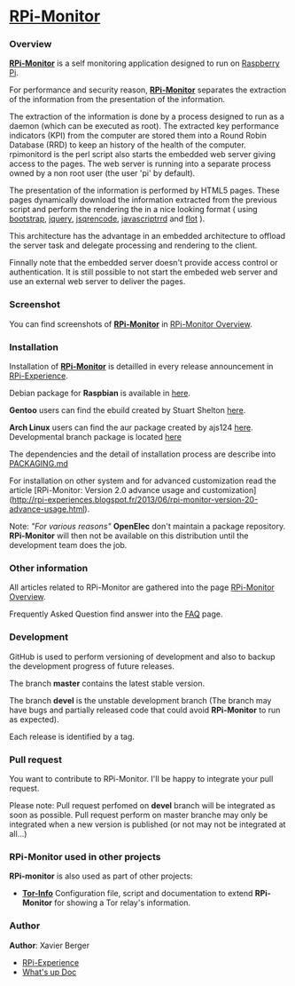 # [**RPi-Monitor**](http://rpi-experiences.blogspot.fr/) 

### Overview

[**RPi-Monitor**](http://rpi-experiences.blogspot.fr/) is a self monitoring application designed to run on [Raspberry Pi](http://raspberrypi.org).

For performance and security reason, [**RPi-Monitor**](http://rpi-experiences.blogspot.fr/) separates the extraction of the information from the presentation of the information.

The extraction of the information is done by a process designed to run as a daemon (which can be executed as root).
The extracted key performance indicators (KPI) from the computer are stored them into a Round Robin Database (RRD)
to keep an history of the health of the computer. rpimonitord is the perl script also starts the embedded web
server giving access to the pages. The web server is running into a separate process owned by a non root user
(the user 'pi' by default).

The presentation of the information is performed by HTML5 pages. These pages dynamically download the
information extracted from the previous script and perform the rendering the in a nice looking format
( using [bootstrap](http://twitter.github.io/bootstrap/), [jquery](http://jquery.com/),
[jsqrencode](https://code.google.com/p/jsqrencode/), [javascriptrrd](http://javascriptrrd.sourceforge.net/) and 
[flot](http://www.flotcharts.org/) ).

This architecture has the advantage in an embedded architecture to offload the server task and delegate
processing and rendering to the client.

Finnally note that the embedded server doesn't provide access control or authentication. It is still possible
to not start the embeded web server and use an external web server to deliver the pages.

### Screenshot

You can find screenshots of [**RPi-Monitor**](http://rpi-experiences.blogspot.fr/) in [RPi-Monitor Overview](http://rpi-experiences.blogspot.fr/p/rpi-monitor.html).

### Installation

Installation of [**RPi-Monitor**](http://rpi-experiences.blogspot.fr/) is detailled in every release announcement in [RPi-Experience](http://rpi-experiences.blogspot.fr/).

Debian package for **Raspbian** is available in [here](https://github.com/XavierBerger/RPi-Monitor-deb).

**Gentoo** users can find the ebuild created by Stuart Shelton [here](https://github.com/srcshelton/gentoo-ebuilds/tree/master/www-apps/rpi-monitor).

**Arch Linux** users can find the aur package created by ajs124 [here](https://aur.archlinux.org/packages/rpimonitor/). Developmental branch package is located [here](https://aur.archlinux.org/packages/rpimonitor-dev-git/)

The dependencies and the detail of installation process are describe into [PACKAGING.md](PACKAGING.md)

For installation on other system and for advanced customization read the article [RPi-Monitor: Version 2.0 advance usage and customization] (http://rpi-experiences.blogspot.fr/2013/06/rpi-monitor-version-20-advance-usage.html).

Note: *"For various reasons"* **OpenElec** don't maintain a package repository. **RPi-Monitor** will then not be available on this distribution until the development team does the job.

### Other information

All articles related to RPi-Monitor are gathered into the page [RPi-Monitor Overview](http://rpi-experiences.blogspot.fr/p/rpi-monitor-articles.html).

Frequently Asked Question find answer into the [FAQ](http://rpi-experiences.blogspot.fr/p/rpi-monitor-faq.html) page.

### Development

GitHub is used to perform versioning of development and also to backup the development progress of future releases.

The branch **master** contains the latest stable version.

The branch **devel** is the unstable development branch (The branch may have bugs and partially released code that could avoid **RPi-Monitor** to run as expected). 

Each release is identified by a tag. 

### Pull request
You want to contribute to RPi-Monitor. I'll be happy to integrate your pull request. 

Please note: Pull request perfomed on **devel** branch will be integrated as soon as possible. Pull request perform on master branche may only be integrated when a new version is published (or not may not be integrated at all...)


### **RPi-Monitor** used in other projects

**RPi-monitor** is also used as part of other projects:

* **[Tor-Info](https://github.com/lzkill/tor-info)** Configuration file, script and documentation to extend **RPi-Monitor** for showing a Tor relay's information.


### Author

**Author**: Xavier Berger

* [RPi-Experience](http://rpi-experiences.blogspot.fr/)
* [What's up Doc](http://xberger.free.fr)
